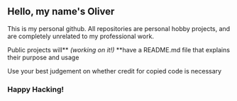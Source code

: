 ## Hello, my name's Oliver

This is my personal github. All repositories are personal hobby projects, and are completely unrelated to my professional work.

Public projects will** _(working on it!)_ **have a README.md file that explains their purpose and usage

Use your best judgement on whether credit for copied code is necessary

### Happy Hacking!

